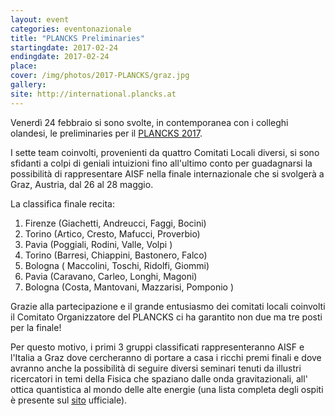 ```yaml
---
layout: event
categories: eventonazionale
title: "PLANCKS Preliminaries"
startingdate: 2017-02-24
endingdate: 2017-02-24
place: 
cover: /img/photos/2017-PLANCKS/graz.jpg
gallery: 
site: http://international.plancks.at
---
```



Venerdì 24 febbraio si sono svolte, in contemporanea con i colleghi olandesi, le preliminaries per il [PLANCKS 2017](http://international.plancks.at/). 

I sette team coinvolti, provenienti da quattro Comitati Locali diversi, si sono sfidanti a colpi di geniali intuizioni fino all'ultimo conto per guadagnarsi la possibilità di rappresentare AISF nella finale internazionale che si svolgerà a Graz, Austria, dal 26 al 28 maggio.

La classifica finale recita:

1. Firenze (Giachetti, Andreucci, Faggi, Bocini)
2. Torino (Artico, Cresto, Mafucci, Proverbio)
3. Pavia (Poggiali, Rodini, Valle, Volpi ) 
4. Torino (Barresi, Chiappini, Bastonero, Falco)
5. Bologna ( Maccolini, Toschi, Ridolfi, Giommi)
6. Pavia (Caravano, Carleo, Longhi, Magoni)
7. Bologna (Costa, Mantovani, Mazzarisi, Pomponio )

Grazie alla partecipazione e il grande entusiasmo  dei comitati locali coinvolti il Comitato Organizzatore del PLANCKS ci ha garantito non due ma tre posti per la finale!

Per questo motivo, i primi 3 gruppi classificati rappresenteranno AISF e l'Italia a Graz dove cercheranno di portare a casa i ricchi premi finali e dove avranno anche la possibilità di seguire diversi seminari tenuti da illustri ricercatori in temi della Fisica che spaziano dalle onda gravitazionali, all' ottica quantistica al mondo delle alte energie (una lista completa degli ospiti è presente sul [sito](http://international.plancks.at/what-is-plancks/ambassadors/) ufficiale).
